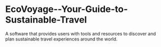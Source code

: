 # EcoVoyage--Your-Guide-to-Sustainable-Travel
A software that provides users with tools and resources to discover and plan sustainable travel experiences around the world. 
